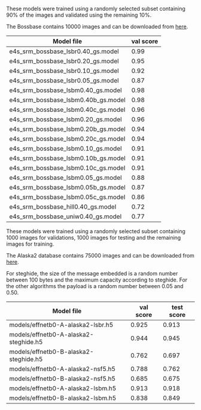 
These models were trained using a randomly selected subset 
containing 90% of the images and validated using the remaining 10%.


The Bossbase contains 10000 images and can be downloaded from 
[here](http://agents.fel.cvut.cz/stegodata/BossBase-1.01-cover.tar.bz2).


| Model file                            | val score |
|---------------------------------------|-----------|
| e4s_srm_bossbase_lsbr0.40_gs.model    |   0.99    |
| e4s_srm_bossbase_lsbr0.20_gs.model    |   0.95    |
| e4s_srm_bossbase_lsbr0.10_gs.model    |   0.92    |
| e4s_srm_bossbase_lsbr0.05_gs.model    |   0.87    |
| e4s_srm_bossbase_lsbm0.40_gs.model    |   0.98    |
| e4s_srm_bossbase_lsbm0.40b_gs.model   |   0.98    |
| e4s_srm_bossbase_lsbm0.40c_gs.model   |   0.96    |
| e4s_srm_bossbase_lsbm0.20_gs.model    |   0.96    |
| e4s_srm_bossbase_lsbm0.20b_gs.model   |   0.94    |
| e4s_srm_bossbase_lsbm0.20c_gs.model   |   0.94    |
| e4s_srm_bossbase_lsbm0.10_gs.model    |   0.91    |
| e4s_srm_bossbase_lsbm0.10b_gs.model   |   0.91    |
| e4s_srm_bossbase_lsbm0.10c_gs.model   |   0.91    |
| e4s_srm_bossbase_lsbm0.05_gs.model    |   0.88    |
| e4s_srm_bossbase_lsbm0.05b_gs.model   |   0.87    |
| e4s_srm_bossbase_lsbm0.05c_gs.model   |   0.86    |
| e4s_srm_bossbase_hill0.40_gs.model    |   0.72    |
| e4s_srm_bossbase_uniw0.40_gs.model    |   0.77    |



These models were trained using a randomly selected subset containing 
1000 images for validations, 1000 images for testing and the remaining images 
for training.


The Alaska2 database contains 75000 images and can be downloaded from 
[here](https://www.kaggle.com/c/alaska2-image-steganalysis).

For steghide, the size of the message embedded is a random number between 
100 bytes and the maximum capacity according to steghide. For the other
algorithms the payload is a random number between 0.05 and 0.50.

| Model file                            | val score | test score | 
|---------------------------------------|-----------|------------|
| models/effnetb0-A-alaska2-lsbr.h5     |   0.925   |   0.913    |
| models/effnetb0-A-alaska2-steghide.h5 |   0.944   |   0.945    |
| models/effnetb0-B-alaska2-steghide.h5 |   0.762   |   0.697    |
| models/effnetb0-A-alaska2-nsf5.h5     |   0.788   |   0.762    |
| models/effnetb0-B-alaska2-nsf5.h5     |   0.685   |   0.675    |
| models/effnetb0-A-alaska2-lsbm.h5     |   0.913   |   0.918    |
| models/effnetb0-B-alaska2-lsbm.h5     |   0.838   |   0.849    |




